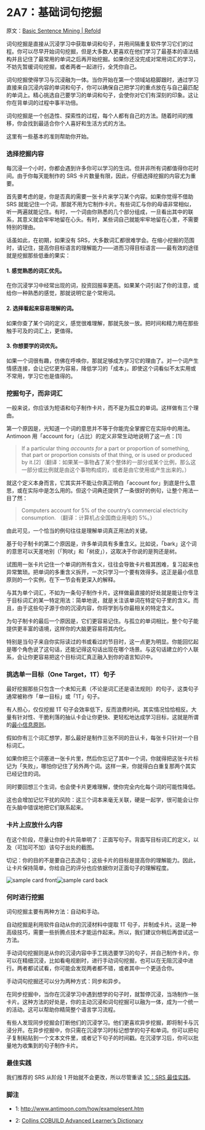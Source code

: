 # 2A7：基础词句挖掘

原文：[Basic Sentence Mining | Refold](https://refold.la/roadmap/stage-2/a/basic-sentence-mining)

词句挖掘是直接从沉浸学习中获取单词和句子，并用间隔重复软件学习它们的过程。你可以尽早开始词句挖掘，但是大多数人更喜欢在他们学习了最基本的语法结构并且记住了最常用的单词之后再开始挖掘。如果你还没完成对常用词汇的学习，不妨先暂缓词句挖掘，或者两者一起进行，全凭你自己。

词句挖掘使得学习与沉浸融为一体。当你开始在第一个领域站稳脚跟时，通过学习直接来自沉浸内容的单词和句子，你可以确保自己把学习的重点放在与自己最匹配的单词上。精心挑选自己要学习的单词和句子，会使你对它们有深刻的印象。这让你在背单词的过程中事半功倍。

词句挖掘是一个创造性、探索性的过程，每个人都有自己的方法。随着时间的推移，你会找到最适合你个人喜好和生活方式的方法。

这里有一些基本的准则帮助你开始。

### 选择挖掘内容

每沉浸一个小时，你都会遇到许多你可以学习的生词。但并非所有词都值得你花时间。由于你每天能制作的 SRS 卡片数量有限，因此，仔细选择挖掘的内容尤为重要。

首先要考虑的是，你是否真的需要一张卡片来学习某个内容。如果你觉得不借助 SRS 就能记住一个词，那就不用为它制作卡片。有些词汇与你的母语非常相似，听一两遍就能记住。有时，一个词由你熟悉的几个部分组成，一旦看出其中的联系，其意义就会牢牢地留在心头。有时，某些词自己就能牢牢地留在心里，不需要特别的理由。

话虽如此，在初期，如果没有 SRS，大多数词汇都很难学会。在缩小挖掘的范围时，请记住，提高你目标语言的理解能力——进而习得目标语言——最有效的途径就是挖掘那些低垂的果实：

#### 1. 感觉熟悉的词汇优先。

在你沉浸学习中经常出现的词，投资回报率更高。如果某个词引起了你的注意，或给你一种熟悉的感觉，那就说明它是个常用词。

#### 2. 选择看起来容易理解的词。

如果你查了某个词的定义，感觉很难理解，那就先放一放。把时间和精力用在那些触手可及的词汇上，更值得。

#### 3. 你**想要**学的词优先。

如果一个词很有趣，仿佛在呼唤你，那就足够成为学习它的理由了。对一个词产生情感连接，会让记忆更为容易，降低学习的「成本」。即使这个词看似不太实用或不常用，学习它也是值得的。

### 挖掘句子，而非词汇

一般来说，你应该为短语和句子制作卡片，而不是为孤立的单词。这样做有三个理由。

第一个原因是，光知道一个词的意思并不等于你能完全掌握它在实际中的用法。Antimoon 用「account for」（占比）的定义非常生动地说明了这一点：[1]

> If a particular thing *accounts for* a part or proportion of something, that part or proportion consists of that thing, or is used or produced by it.[2]（翻译：如果某一事物**占**了某个整体的一部分或某个比例，那么这一部分或比例就是由这个事物构成的，或者是由它使用或产生出来的。）

就这个定义本身而言，它其实并不能让你真正明白「account for」到底是什么意思，或在实际中是怎么用的。但这个词典还提供了一条很好的例句，让整个用法一目了然：

> Computers account for 5% of the country’s commercial electricity consumption. （翻译：计算机占全国商业用电的 5%。）

由此可见，一个恰当的例句往往是理解单词真正用法的关键。

基于句子制卡的第二个原因是，许多单词具有多重含义。比如说，「bark」这个词的意思可以天差地别（「狗吠」和「树皮」），这取决于你说的是狗还是树。

试图用一张卡片记住一个单词的所有含义，往往会导致卡片极其困难，复习起来也异常繁琐。把单词的多重含义拆开，一次只学习一个要有效得多。这正是最小信息原则的一个实例，在下一节会有更深入的解释。

与其为单个词汇，不如为一条句子制作卡片。这样做最直接的好处就是能让你专注于目标词汇的某一特定用法：简单地说，就是关注该单词在特定句子里的含义。而且，由于这些句子源于你的沉浸内容，你将学到与你最相关的特定含义。

为句子制卡的最后一个原因是，它们更容易记住。与孤立的单词相比，整个句子能提供更丰富的语境，这样你的大脑更容易将其内化。

特别是当句子来自你实际读过的书或看过的节目时，这一点更为明显。你能回忆起是哪个角色说了这句话，还能记得这句话出现在哪个场景。与这句话建立的个人联系，会让你更容易把这个目标词汇真正融入到你的语言知识中。

### 挑选单一目标（One Target，1T）句子

最好挖掘那些只包含一个未知元素（不论是词汇还是语法规则）的句子，这类句子通常被称作「单一目标」或「1T」句子。

有人担心，仅仅挖掘 1T 句子会效率低下，反而浪费时间。其实情况恰恰相反。大量有针对性、干脆利落的抽认卡会让你更快、更轻松地达成学习目标，这就是所谓的[最小信息原则](https://www.supermemo.com/en/archives1990-2015/articles/20rules)。

假如你有三个词汇想学，那么最好是制作三张不同的丑认卡，每张卡只针对一个目标词汇。

如果你把三个词塞进一张卡片里，然后你忘记了其中一个词，你就得把这张卡片标记为「失败」，哪怕你记住了另外两个词。这样一来，你就得白白重复那两个其实已经记住的词。

同时要回想三个生词，也会使卡片更难理解，使你完全内化每个词的可能性降低。

这也会增加记忆干扰的风险：这三个词本来毫无关联，硬是一起学，很可能会让你在头脑中错误地把它们联系起来。

### 卡片上应放什么内容

在这个阶段，尽量让你的卡片简单明了：正面写句子。背面写目标词汇的定义，以及（可加可不加）该句子出处的截图。

切记：你的目的不是要自己去造句；这些卡片的目标是提高你的理解能力。因此，让卡片保持简单，你给自己的评分也应依据你对正面句子的理解程度。

![sample card front](https://refold.la/static/c4962d7b3805119200b014437789f3d4/13ae7/sample-card-front.png)![sample card back](https://refold.la/static/ed21e2b8cd5dfacc2231cf7404190b62/13ae7/sample-card-back.png)

### 何时进行挖掘

词句挖掘主要有两种方法：自动和手动。

自动挖掘是利用软件自动从你的沉浸材料中提取 1T 句子，并制成卡片。这是一种高级技巧，需要一些折腾点技术才能运作起来。所以，我们建议你稍后再尝试这一方法。

手动词句挖掘则是从你的沉浸内容中手工挑选要学习的句子，并自己制作卡片。你可以在精细沉浸，比如看电视剧时，进行手动词句挖掘，也可以在无阻沉浸中进行。两者都试试看，你可能会发现两者都不错，或者其中一个更适合你。

手动词句挖掘还可以分为两种方式：同步和异步。

在同步挖掘中，当你在沉浸学习中遇到想学的句子时，就暂停沉浸，当场制作一张卡片。这种方法的好处是，你的主动沉浸和词句挖掘可以融为一体，成为一个统一的活动。这可以帮助你精简整个语言学习流程。

有些人发现同步挖掘会打断他们的沉浸学习。他们更喜欢异步挖掘，即将制卡与沉浸分开。在异步挖掘中，你只需在沉浸学习时标记想学的句子和单词。你可以把句子复制粘贴到一个文本文件里，或者记下句子的时间戳。在沉浸学习后，你可以批量地为收集到的句子制作卡片。

### 最佳实践

我们推荐的 SRS 从阶段 1 开始就不会更改，所以尽管重读 [1C：SRS 最佳实践](https://refold.la/roadmap/stage-1/c/srs-best-practices)。

### 脚注

- 1: http://www.antimoon.com/how/examplesent.htm

- 2: [Collins COBUILD Advanced Learner’s Dictionary](https://www.amzn.com/dp/0008253218)